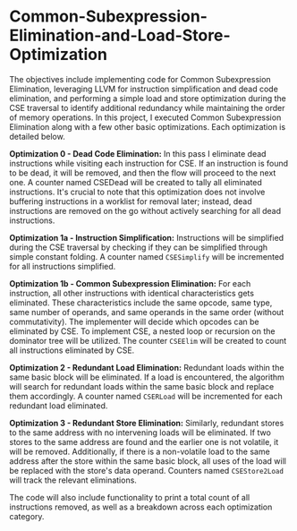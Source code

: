 # Common-Subexpression-Elimination-and-Load-Store-Optimization
The objectives include implementing code for Common Subexpression Elimination, leveraging LLVM for instruction simplification and dead code elimination, and performing a simple load and store optimization during the CSE traversal to identify additional redundancy while maintaining the order of memory operations.
In this project, I executed Common Subexpression Elimination along with a few other basic optimizations. Each optimization is detailed below.

**Optimization 0 - Dead Code Elimination:** In this pass I eliminate dead instructions while visiting each instruction for CSE. If an instruction is found to be dead, it will be removed, and then the flow will proceed to the next one. A counter named CSEDead will be created to tally all eliminated instructions. It's crucial to note that this optimization does not involve buffering instructions in a worklist for removal later; instead, dead instructions are removed on the go without actively searching for all dead instructions.

**Optimization 1a - Instruction Simplification:** Instructions will be simplified during the CSE traversal by checking if they can be simplified through simple constant folding. A counter named `CSESimplify` will be incremented for all instructions simplified.

**Optimization 1b - Common Subexpression Elimination:** For each instruction, all other instructions with identical characteristics gets eliminated. These characteristics include the same opcode, same type, same number of operands, and same operands in the same order (without commutativity). The implementer will decide which opcodes can be eliminated by CSE. To implement CSE, a nested loop or recursion on the dominator tree will be utilized. The counter `CSEElim` will be created to count all instructions eliminated by CSE.

**Optimization 2 - Redundant Load Elimination:** Redundant loads within the same basic block will be eliminated. If a load is encountered, the algorithm will search for redundant loads within the same basic block and replace them accordingly. A counter named `CSERLoad` will be incremented for each redundant load eliminated.

**Optimization 3 - Redundant Store Elimination:** Similarly, redundant stores to the same address with no intervening loads will be eliminated. If two stores to the same address are found and the earlier one is not volatile, it will be removed. Additionally, if there is a non-volatile load to the same address after the store within the same basic block, all uses of the load will be replaced with the store's data operand. Counters named `CSEStore2Load` will track the relevant eliminations.

The code will also include functionality to print a total count of all instructions removed, as well as a breakdown across each optimization category.
